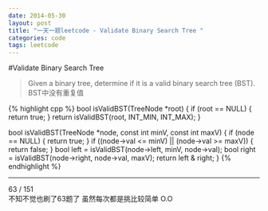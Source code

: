 ```yaml
---
date: 2014-05-30
layout: post
title: "一天一题leetcode - Validate Binary Search Tree "
categories: code
tags: leetcode
---
```


#Validate Binary Search Tree
>Given a binary tree, determine if it is a valid binary search tree (BST).   
BST中没有重复值   

{% highlight cpp %}
bool isValidBST(TreeNode *root) {
    if (root == NULL) {
        return true;
    }
    return isValidBST(root, INT_MIN, INT_MAX);
}

bool isValidBST(TreeNode *node, const int minV, const int maxV) {
    if (node == NULL) {
        return true;
    }
    if ((node->val <= minV) || (node->val >= maxV)) {
        return false;
    }
    bool left = isValidBST(node->left, minV, node->val);
    bool right = isValidBST(node->right, node->val, maxV);
    return left & right;
}
{% endhighlight %}

---

63 / 151   
不知不觉也刷了63题了 虽然每次都是挑比较简单 O.O   